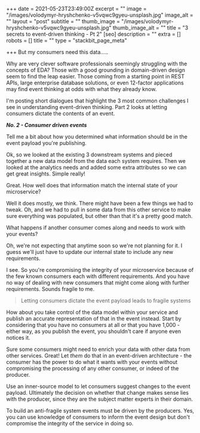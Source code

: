 +++
date = 2021-05-23T23:49:00Z
excerpt = ""
image = "/images/volodymyr-hryshchenko-v5vqwc9gyeu-unsplash.jpg"
image_alt = ""
layout = "post"
subtitle = ""
thumb_image = "/images/volodymyr-hryshchenko-v5vqwc9gyeu-unsplash.jpg"
thumb_image_alt = ""
title = "3 secrets to event-driven thinking - Pt 2"
[seo]
description = ""
extra = []
robots = []
title = ""
type = "stackbit_page_meta"

+++
But my consumers need this data.....

Why are very clever software professionals seemingly struggling with the concepts of EDA? Those with a good grounding in domain-driven design seem to find the leap easier. Those coming from a starting point in REST APIs, large enterprise database solutions, or even 12-factor applications may find event thinking at odds with what they already know.

I'm posting short dialogues that highlight the 3 most common challenges I see in understanding event-driven thinking. Part 2 looks at letting consumers dictate the contents of an event.

**_No. 2 - Consumer driven events_**

Tell me a bit about how you determined what information should be in the event payload you're publishing.

Ok, so we looked at the existing 3 downstream systems and pieced together a new data model from the data each system requires. Then we looked at the analytics needs and added some extra attributes so we can get great insights. Simple really!

Great. How well does that information match the internal state of your microservice?

Well it does mostly, we think. There might have been a few things we had to tweak. Oh, and we had to pull in some data from this other service to make sure everything was populated, but other than that it's a pretty good match.

What happens if another consumer comes along and needs to work with your events?

Oh, we're not expecting that anytime soon so we're not planning for it. I guess we'll just have to update our internal state to include any new requirements.

I see. So you're compromising the integrity of your microservice because of the few known consumers each with different requirements. And you have no way of dealing with new consumers that might come along with further requirements. Sounds fragile to me.

> Letting consumers dictate the event payload leads to fragile systems

How about you take control of the data model within your service and publish an accurate representation of that in the event instead. Start by considering that you have no consumers at all or that you have 1,000 - either way, as you publish the event, you shouldn't care if anyone even notices it.

Sure some consumers might need to enrich your data with other data from other services. Great! Let _them_ do that in an event-driven architecture - the consumer has the power to do what it wants with your events without compromising the processing of any other consumer, or indeed of the producer.

Use an inner-source model to let consumers suggest changes to the event payload. Ultimately the decision on whether that change makes sense lies with the producer, since they are the subject matter experts in their domain.

To build an anti-fragile system events must be driven by the producers. Yes, you can use knowledge of consumers to inform the event design but don't compromise the integrity of the service in doing so.